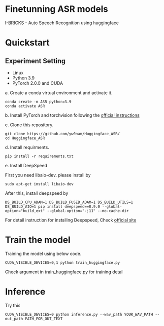 # Finetunning ASR models

I-BRICKS - Auto Speech Recognition using huggingface

# Quickstart

## Experiment Setting

- Linux
- Python 3.9
- PyTorch 2.0.0 and CUDA

a. Create a conda virtual environment and activate it.

```shell
conda create -n ASR python=3.9
conda activate ASR
```
b. Install PyTorch and torchvision following the [official instructions](https://pytorch.org/)

c. Clone this repository.

```shell
git clone https://github.com/yw0nam/Huggingface_ASR/
cd Huggingface_ASR
```

d. Install requirments.

```shell
pip install -r requirements.txt
```

e. Install DeepSpeed

First you need libaio-dev. please install by

```shell
sudo apt-get install libaio-dev
```

After this, install deepspeed by 

```shell
DS_BUILD_CPU_ADAM=1 DS_BUILD_FUSED_ADAM=1 DS_BUILD_UTILS=1 DS_BUILD_AIO=1 pip install deepspeed==0.9.0 --global-option="build_ext" --global-option="-j11" --no-cache-dir
```

For detail instruction for installing Deepspeed, Check [official site](https://github.com/microsoft/DeepSpeed)

# Train the model

Training the model using below code.

```
CUDA_VISIBLE_DEVICES=0,1 python train_huggingface.py
```

Check argument in train_huggingface.py for training detail 

# Inference

Try this

```
CUDA_VISIBLE_DEVICES=0 python inference.py --wav_path YOUR_WAV_PATH --out_path PATH_FOR_OUT_TEXT
```

